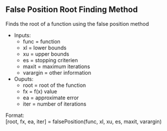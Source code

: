 ## False Position Root Finding Method

Finds the root of a function using the false position method
- Inputs: 
    - func = function
    - xl = lower bounds
    - xu = upper bounds
    - es = stopping criterien
    - maxit = maximum iterations
    - varargin = other information
- Ouputs: 
    - root = root of the function
    - fx = f(x) value
    - ea = approximate error
    - iter = number of iterations

Format:\
[root, fx, ea, iter] = falsePosition(func, xl, xu, es, maxit, varargin)



